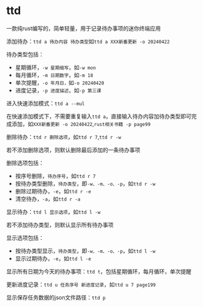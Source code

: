 # ttd

一款纯rust编写的，简单轻量，用于记录待办事项的迷你终端应用

添加待办：`ttd a 待办内容 待办类型`如`ttd a XXX新番更新 -o 20240422`

待办类型包括：

+ 星期循环，`-w 星期缩写`，如`-w mon`
+ 每月循环，`-m 日期数字`，如`-m 18`
+ 单次提醒，`-o 年月日，`如`-o 20240420`
+ 进度记录，`-p 进度描述`，如`-p 第三课`

进入快速添加模式：`ttd a --mul`

在快速添加模式下，不需要重复输入`ttd a`，直接输入待办内容加待办类型即可完成添加，如`XXX新番更新 -o 20240422`,`rust相关书籍 -p page99`

删除待办：`ttd r 删除选项`，如`ttd r 7`,`ttd r -w`

若不添加删除选项，则默认删除最后添加的一条待办事项

删除选项包括：

+ 按序号删除，`待办序号`，如`ttd r 7`
+ 按待办类型删除，`待办类型`，即`-w、-m、-o、-p`，如`ttd r -w`
+ 删除过期待办，`-e`，如`ttd r -e`
+ 清空待办，`-a`，如`ttd r -a`

显示待办：`ttd l 显示选项`，如`ttd l -w`

若不添加待办类型，则默认显示所有待办事项

显示选项包括：

+ 按待办类型显示，`待办类型`，即`-w、-m、-o、-p`，如`ttd l -w`
+ 显示过期待办，`-e`，如`ttd l -e`

显示所有日期为今天的待办事项：`ttd t`，包括星期循环，每月循环，单次提醒

更新进度记录：`ttd u 任务序号 新进度记录`，如`ttd u 7 page199`

显示保存任务数据的json文件路径：`ttd p`
